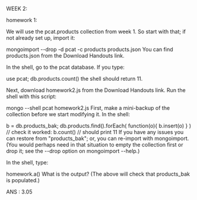 
WEEK 2:

homework 1:

We will use the pcat.products collection from week 1. So start with that; if not already set up, import it:

mongoimport --drop -d pcat -c products products.json
You can find products.json from the Download Handouts link.

In the shell, go to the pcat database. If you type:

use pcat;
db.products.count()
the shell should return 11.

Next, download homework2.js from the Download Handouts link. Run the shell with this script:

mongo --shell pcat homework2.js
First, make a mini-backup of the collection before we start modifying it. In the shell:

b = db.products_bak; db.products.find().forEach( function(o){ b.insert(o) } )
 // check it worked:
b.count()
// should print 11
If you have any issues you can restore from "products_bak"; or, you can re-import with mongoimport. (You would perhaps need in that situation to empty the collection first or drop it; see the --drop option on mongoimport --help.)

In the shell, type:

homework.a()
What is the output? (The above will check that products_bak is populated.)


ANS : 3.05





